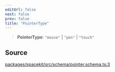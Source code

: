 ```yaml
---
editUrl: false
next: false
prev: false
title: "PointerType"
---
```


> **PointerType**: `"mouse"` \| `"pen"` \| `"touch"`

## Source

[packages/spacekit/src/schema/pointer.schema.ts:3](https://github.com/nodenogg-in/alpha-p2p/blob/a4d5eff/packages/spacekit/src/schema/pointer.schema.ts#L3)
